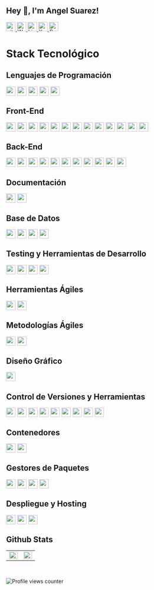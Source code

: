 ## Hey 👋, I'm Angel Suarez!

<a href="https://github.com/AngelBlackBlue" target="_blank">
    <img src="https://img.shields.io/badge/github-%2324292e.svg?&style=plastic&logo=github&logoColor=white" alt="github" style="margin-bottom: 5px; height: 25px; width: auto;"/>
</a>
<a href="https://wakatime.com/@FullStake" target="_blank">
    <img src="https://img.shields.io/badge/WakaTime-000000?style=plastic&logo=wakatime&logoColor=white" alt="WakaTime" style="margin-bottom: 5px; height: 25px; width: auto;"/>
</a>
<a href="https://linkedin.com/in/suarezangel" target="_blank">
    <img src="https://img.shields.io/badge/LinkedIn-%231E77B5.svg?&style=plastic&logo=linkedin&logoColor=white" alt="LinkedIn" style="margin-bottom: 5px; height: 25px; width: auto;"/>
</a>
<a href="https://twitter.com/@Angel_Stack23" target="_blank">
    <img src="https://img.shields.io/badge/X-%23000000.svg?&style=plastic&logo=x&logoColor=white" alt="X" style="margin-bottom: 5px; height: 25px; width: auto;"/>
</a> 
<a href="https://portafolio-aas.netlify.app/" target="_blank">
    <img src="https://img.shields.io/badge/Portfolio-%23000000.svg?&style=plastic&logo=astro&logoColor=white" alt="Portfolio" style="margin-bottom: 5px; height: 25px; width: auto;"/>
</a>

# Stack Tecnológico

## Lenguajes de Programación
<div style="display: flex; flex-wrap: wrap; gap: 5px;">
<img src="https://img.shields.io/badge/-JavaScript-F7DF1E?logo=javascript&logoColor=black&style=plastic" style="height: 25px; width: auto;"/>
<img src="https://img.shields.io/badge/-TypeScript-3178C6?logo=typescript&logoColor=white&style=plastic" style="height: 25px; width: auto;"/>
<img src="https://img.shields.io/badge/-Java-007396?logo=java&logoColor=white&style=plastic" style="height: 25px; width: auto;"/>
<img src="https://img.shields.io/badge/-HTML5-E34F26?logo=html5&logoColor=white&style=plastic" style="height: 25px; width: auto;"/>
<img src="https://img.shields.io/badge/-CSS3-1572B6?logo=css3&logoColor=white&style=plastic" style="height: 25px; width: auto;"/>
</div>

## Front-End
<div style="display: flex; flex-wrap: wrap; gap: 5px;">
<img src="https://img.shields.io/badge/-React-61DAFB?logo=react&logoColor=black&style=plastic" style="height: 25px; width: auto;"/>
<img src="https://img.shields.io/badge/-Vue.js-4FC08D?logo=vuedotjs&logoColor=white&style=plastic" style="height: 25px; width: auto;"/>
<img src="https://img.shields.io/badge/-Redux-764ABC?logo=redux&logoColor=white&style=plastic" style="height: 25px; width: auto;"/>
<img src="https://img.shields.io/badge/-Pinia-FFD859?logo=pinia&logoColor=black&style=plastic" style="height: 25px; width: auto;"/>
<img src="https://img.shields.io/badge/-Zustand-2D3748?logo=zustand&logoColor=white&style=plastic" style="height: 25px; width: auto;"/>
<img src="https://img.shields.io/badge/-TailwindCSS-06B6D4?logo=tailwindcss&logoColor=white&style=plastic" style="height: 25px; width: auto;"/>
<img src="https://img.shields.io/badge/-Vite-646CFF?logo=vite&logoColor=white&style=plastic" style="height: 25px; width: auto;"/>
<img src="https://img.shields.io/badge/-Next.js-000000?logo=nextdotjs&logoColor=white&style=plastic" style="height: 25px; width: auto;"/>
<img src="https://img.shields.io/badge/-Astro-FF5D00?logo=astro&logoColor=white&style=plastic" style="height: 25px; width: auto;"/>
<img src="https://img.shields.io/badge/-Shadcn/UI-000000?logo=shadcnui&logoColor=white&style=plastic" style="height: 25px; width: auto;"/>
<img src="https://img.shields.io/badge/-Tanstack%20Query-FF4154?logo=reactquery&logoColor=white&style=plastic" style="height: 25px; width: auto;"/>
<img src="https://img.shields.io/badge/-GraphQL-E10098?logo=graphql&logoColor=white&style=plastic" style="height: 25px; width: auto;"/>
<img src="https://img.shields.io/badge/-Apollo%20Client-311C87?logo=apollographql&logoColor=white&style=plastic" style="height: 25px; width: auto;"/>
</div>

## Back-End
<div style="display: flex; flex-wrap: wrap; gap: 5px;">
<img src="https://img.shields.io/badge/-Node.js-339933?logo=nodedotjs&logoColor=white&style=plastic" style="height: 25px; width: auto;"/>
<img src="https://img.shields.io/badge/-Express-000000?logo=express&logoColor=white&style=plastic" style="height: 25px; width: auto;"/>
<img src="https://img.shields.io/badge/-NestJS-E0234E?logo=nestjs&logoColor=white&style=plastic" style="height: 25px; width: auto;"/>
<img src="https://img.shields.io/badge/-Spring%20Boot-6DB33F?logo=springboot&logoColor=white&style=plastic" style="height: 25px; width: auto;"/>
<img src="https://img.shields.io/badge/-GraphQL-E10098?logo=graphql&logoColor=white&style=plastic" style="height: 25px; width: auto;"/>
<img src="https://img.shields.io/badge/-Apollo%20Server-311C87?logo=apollographql&logoColor=white&style=plastic" style="height: 25px; width: auto;"/>
<img src="https://img.shields.io/badge/-Cloudinary-3448C5?logo=cloudinary&logoColor=white&style=plastic" style="height: 25px; width: auto;"/>
<img src="https://img.shields.io/badge/-Nodemailer-5A6368?logo=nodemailer&logoColor=white&style=plastic" style="height: 25px; width: auto;"/>
<img src="https://img.shields.io/badge/-JWT-000000?logo=jsonwebtokens&logoColor=white&style=plastic" style="height: 25px; width: auto;"/>
<img src="https://img.shields.io/badge/-Express%20Validator-404D59?logo=express&logoColor=white&style=plastic" style="height: 25px; width: auto;"/>
<img src="https://img.shields.io/badge/-Zod-3E67B1?logo=zod&logoColor=white&style=plastic" style="height: 25px; width: auto;"/>
</div>

## Documentación
<div style="display: flex; flex-wrap: wrap; gap: 5px;">
<img src="https://img.shields.io/badge/-Swagger-85EA2D?logo=swagger&logoColor=black&style=plastic" style="height: 25px; width: auto;"/>
<img src="https://img.shields.io/badge/-Apollo%20Sandbox-311C87?logo=apollographql&logoColor=white&style=plastic" style="height: 25px; width: auto;"/>
</div>

## Base de Datos
<div style="display: flex; flex-wrap: wrap; gap: 5px;">
<img src="https://img.shields.io/badge/-TypeORM-376D9C?logo=typeorm&logoColor=white&style=plastic" style="height: 25px; width: auto;"/>
<img src="https://img.shields.io/badge/-MySQL-4479A1?logo=mysql&logoColor=white&style=plastic" style="height: 25px; width: auto;"/>
<img src="https://img.shields.io/badge/-Sequelize-52B0E7?logo=sequelize&logoColor=white&style=plastic" style="height: 25px; width: auto;"/>
<img src="https://img.shields.io/badge/-PostgreSQL-4169E1?logo=postgresql&logoColor=white&style=plastic" style="height: 25px; width: auto;"/>
</div>

## Testing y Herramientas de Desarrollo
<div style="display: flex; flex-wrap: wrap; gap: 5px;">
<img src="https://img.shields.io/badge/-Jest-C21325?logo=jest&logoColor=white&style=plastic" style="height: 25px; width: auto;"/>
<img src="https://img.shields.io/badge/-Supertest-07BA82?style=plastic" style="height: 25px; width: auto;"/>
<img src="https://img.shields.io/badge/-Postman-FF6C37?logo=postman&logoColor=white&style=plastic" style="height: 25px; width: auto;"/>
<img src="https://img.shields.io/badge/-Hoppscotch-31C48D?logo=hoppscotch&logoColor=white&style=plastic" style="height: 25px; width: auto;"/>
</div>

## Herramientas Ágiles
<div style="display: flex; flex-wrap: wrap; gap: 5px;">
<img src="https://img.shields.io/badge/-Trello-0052CC?logo=trello&logoColor=white&style=plastic" style="height: 25px; width: auto;"/>
<img src="https://img.shields.io/badge/-Slack-4A154B?logo=slack&logoColor=white&style=plastic" style="height: 25px; width: auto;"/>
</div>

## Metodologías Ágiles
<div style="display: flex; flex-wrap: wrap; gap: 5px;">
<img src="https://img.shields.io/badge/-Scrum-6DB33F?logo=scrum&logoColor=white&style=plastic" style="height: 25px; width: auto;"/>
<img src="https://img.shields.io/badge/-Kanban-0079BF?logo=kanban&logoColor=white&style=plastic" style="height: 25px; width: auto;"/>
</div>

## Diseño Gráfico
<div style="display: flex; flex-wrap: wrap; gap: 5px;">
<img src="https://img.shields.io/badge/-CorelDRAW-46A518?logo=coreldraw&logoColor=white&style=plastic" style="height: 25px; width: auto;"/>
</div>

## Control de Versiones y Herramientas
<div style="display: flex; flex-wrap: wrap; gap: 5px;">
<img src="https://img.shields.io/badge/-Git-F05032?logo=git&logoColor=white&style=plastic" style="height: 25px; width: auto;"/>
<img src="https://img.shields.io/badge/-GitHub-181717?logo=github&logoColor=white&style=plastic" style="height: 25px; width: auto;"/>
<img src="https://img.shields.io/badge/-GitLab-FC6D26?logo=gitlab&logoColor=white&style=plastic" style="height: 25px; width: auto;"/>
<img src="https://img.shields.io/badge/-VS%20Code-007ACC?logo=visualstudiocode&logoColor=white&style=plastic" style="height: 25px; width: auto;"/>
<img src="https://img.shields.io/badge/-IntelliJ%20IDEA-000000?logo=intellijidea&logoColor=white&style=plastic" style="height: 25px; width: auto;"/>
<img src="https://img.shields.io/badge/-GitHub%20Desktop-663399?logo=github&logoColor=white&style=plastic" style="height: 25px; width: auto;"/>
<img src="https://img.shields.io/badge/-SourceTree-0052CC?logo=sourcetree&logoColor=white&style=plastic" style="height: 25px; width: auto;"/>
<img src="https://img.shields.io/badge/-Warp-01A4FF?logo=warp&logoColor=white&style=plastic" style="height: 25px; width: auto;"/>
<img src="https://img.shields.io/badge/-TablePlus-FF6B35?style=plastic" style="height: 25px; width: auto;"/>
</div>

## Contenedores
<div style="display: flex; flex-wrap: wrap; gap: 5px;">
<img src="https://img.shields.io/badge/-Docker-2496ED?logo=docker&logoColor=white&style=plastic" style="height: 25px; width: auto;"/>
<img src="https://img.shields.io/badge/-Docker%20Compose-2496ED?logo=docker&logoColor=white&style=plastic" style="height: 25px; width: auto;"/>
</div>

## Gestores de Paquetes
<div style="display: flex; flex-wrap: wrap; gap: 5px;">
<img src="https://img.shields.io/badge/-NPM-CB3837?logo=npm&logoColor=white&style=plastic" style="height: 25px; width: auto;"/>
<img src="https://img.shields.io/badge/-Yarn-2C8EBB?logo=yarn&logoColor=white&style=plastic" style="height: 25px; width: auto;"/>
<img src="https://img.shields.io/badge/-PNPM-F69220?logo=pnpm&logoColor=white&style=plastic" style="height: 25px; width: auto;"/>
<img src="https://img.shields.io/badge/-Bun-F2A03D?logo=bun&logoColor=white&style=plastic" style="height: 25px; width: auto;"/>
</div>

## Despliegue y Hosting
<div style="display: flex; flex-wrap: wrap; gap: 5px;">
<img src="https://img.shields.io/badge/-Vercel-000000?logo=vercel&logoColor=white&style=plastic" style="height: 25px; width: auto;"/>
<img src="https://img.shields.io/badge/-Render-46E3B7?logo=render&logoColor=white&style=plastic" style="height: 25px; width: auto;"/>
<img src="https://img.shields.io/badge/-Netlify-00C7B7?logo=netlify&logoColor=white&style=plastic" style="height: 25px; width: auto;"/>
</div>

## Github Stats
<table><tr><td valign="top" width="50%">

<img src="https://github-readme-stats.vercel.app/api?username=AngelBlackBlue&show_icons=true&count_private=true&hide_border=true" align="left" style="width: 100%" />

</td><td valign="top" width="50%">

<img src="https://github-readme-stats.vercel.app/api/top-langs/?username=AngelBlackBlue&hide_border=true&layout=compact" align="left" style="width: 100%" />

</td></tr></table>

<br/>  

![Profile views counter](https://komarev.com/ghpvc/?username=AngelBlackBlue&&style=flat-square)  
